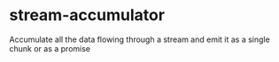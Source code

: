 # stream-accumulator
Accumulate all the data flowing through a stream and emit it as a single chunk or as a promise
